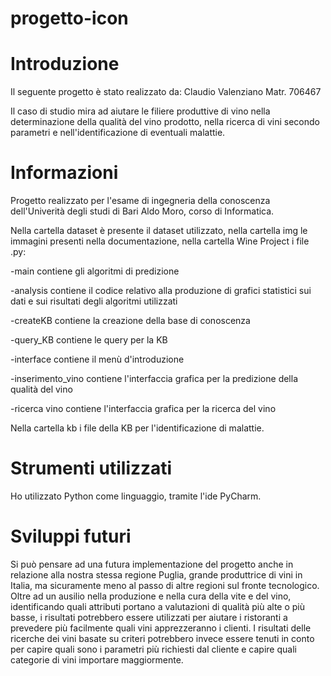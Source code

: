 # progetto-icon


# Introduzione

Il seguente progetto è stato realizzato da:
Claudio Valenziano Matr. 706467

Il caso di studio mira ad aiutare le filiere produttive di vino nella determinazione della qualità del vino prodotto, nella ricerca di vini secondo parametri e nell'identificazione di eventuali malattie.

# Informazioni
Progetto realizzato per l'esame di ingegneria della conoscenza dell'Univerità degli studi di Bari Aldo Moro, corso di Informatica.

Nella cartella dataset è presente il dataset utilizzato, nella cartella img le immagini presenti nella documentazione, nella cartella Wine Project i file .py:

-main contiene gli algoritmi di predizione

-analysis contiene il codice relativo alla produzione di grafici statistici sui dati e sui risultati degli algoritmi utilizzati

-createKB contiene la creazione della base di conoscenza

-query_KB contiene le query per la KB

-interface contiene il menù d'introduzione

-inserimento_vino contiene l'interfaccia grafica per la predizione della qualità del vino

-ricerca vino contiene l'interfaccia grafica per la ricerca del vino

Nella cartella kb i file della KB per l'identificazione di malattie.

# Strumenti utilizzati
Ho utilizzato Python come linguaggio, tramite l'ide PyCharm.

# Sviluppi futuri
Si può pensare ad una futura implementazione del progetto anche in relazione alla nostra stessa regione Puglia, grande produttrice di vini in Italia, ma sicuramente meno al passo di altre regioni sul fronte tecnologico. Oltre ad un ausilio nella produzione e nella cura della vite e del vino, identificando quali attributi portano a valutazioni di qualità più alte o più basse, i risultati potrebbero essere utilizzati per aiutare i ristoranti a prevedere più facilmente quali vini apprezzeranno i clienti. I risultati delle ricerche dei vini basate su criteri potrebbero invece essere tenuti in conto per capire quali sono i parametri più richiesti dal cliente e capire quali categorie di vini importare maggiormente.
